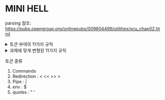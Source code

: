 # MINI HELL

parsing 참조: https://pubs.opengroup.org/onlinepubs/009604499/utilities/xcu_chap02.html


<details>
<summary>토큰 부여의 11가지 규칙</summary>
1. 입력의 끝이 인식되면 현재 토큰이 구분됩니다. 현재 토큰이 없으면 입력 종료 표시기가 토큰으로 반환됩니다.

2. 이전 문자가 연산자의 일부로 사용되었고 현재 문자가 quote로 감싸져있지 않고 현재 문자와 함께 사용되어 연산자를 형성할 수 있는 경우 해당 (연산자) 토큰의 일부로 사용됩니다.

3. 이전 문자가 연산자의 일부로 사용되었고 현재 문자를 현재 문자와 함께 사용하여 연산자를 구성할 수 없는 경우 이전 문자를 포함하는 연산자는 구분되어야 합니다.

4. 현재 문자가 백슬래시, 작은따옴표 또는 큰따옴표( '\', '" 또는 ' )'이고 인용되지 않은 경우 인용된 텍스트의 끝까지 후속 문자에 대한 인용에 영향을 미칩니다. 
  인용에 대한 규칙은 인용에 설명되어 있습니다.토큰 인식 중에는 실제로 대체가 수행되지 않으며 결과 토큰에는 삽입되거나 둘러싸는 인용 부호를 포함하여 수정되지 않은 
  입력에 나타나는 문자가 정확하게 포함되어야 합니다(<newline> 조인 제외). 또는 인용 부호와 인용된 텍스트의 끝 사이에 있는 대체 연산자 토큰은 인용된 필드의 끝으로 구분되지 않습니다.

-> minishell 과제에서는 구현을 요구하지 않음


5. 현재 문자가 quote로 감싸져있지 않고 '$' 또는 '`'인 경우 쉘은 매개변수 확장( Parameter Expansion), 명령 대체( Command Substitution) 또는 산술 확장( Arithmetic Expansion)에
  대한 후보의 시작을 인용되지 않은 소개에서 식별해야 합니다. 문자 시퀀스: '$' 또는 "${", "$(" 또는 '`' 및 "$((" 각각. 쉘은 확장할 단위의 끝을 결정하기에 충분한 입력을 읽어야 합니다.
  문자를 처리하는 동안 대체 내에 중첩된 확장 또는 인용 인스턴스가 발견되면 쉘은 발견된 구성에 대해 지정된 방식으로 이를 재귀적으로 처리합니다. 포함된 구문을 인식하는 데 필요한 모든 재귀를 
  허용하는 그 끝은 포함되거나 둘러싸는 대체 연산자 또는 따옴표를 포함하여 결과 토큰에 수정되지 않은 상태로 포함되어야 합니다. 토큰은 대체의 끝으로 구분되지 않습니다.

6. 현재 문자가 quote로 감싸져있지 않고 새 연산자의 첫 번째 문자로 사용될 수 있는 경우 현재 토큰(있는 경우)이 구분됩니다. 현재 문자는 다음(연산자) 토큰의 시작으로 사용됩니다.

7. 현재 문자가 quote로 감싸져있지 않고 <newline>이면 현재 토큰이 구분됩니다.

8. 현재 문자가 quote로 감싸져있지 않고 <blank>인 경우 이전 문자를 포함하는 모든 토큰이 구분되고 현재 문자는 삭제됩니다.

9. 이전 문자가 단어의 일부인 경우 현재 문자가 해당 단어에 추가됩니다.

10. 현재 문자가 '#'이면 다음 <newline>까지의 모든 후속 문자는 주석으로 폐기됩니다. 줄을 끝내는 <newline>은 주석의 일부로 간주되지 않습니다.

11. 현재 문자는 새 단어의 시작으로 사용됩니다.
</details>

<details>
<summary>과제에 맞게 변형된 11가지 규칙</summary>
</br>
- 규칙 적용은 한 캐릭터씩 (1 charator) 그리고 규칙의 순서대로 확인합니다. 현재는 ***input** 으로 만들어져있습니다. 1 char를 읽으면서 word로 임시 저장되어질 예정입니다.
</br>
</br>

1. 현재 들어온 캐릭터가 개행일때 (*input == \n)
	- 의미 : **readline**은 문장으로 데이터를 받기 때문에 개행의 의미는 토큰화의 끝을 의미합니다.
<br>
<br>

2. **새로운 단어(word)** 의 첫번째 character가 지정되지 않았으면서 숫자와 리다이렉션의 조합일때
	```
		2<  1< etc.. 
		asd2< 는 앞의 'asd2'가 단어로 인식됨
	```
	- 의미 : 새로운 단어가 만들어지고 있는데 앞에 숫자(fd)가 함께 있는 리다이렉션 조합이면 핸들링 합니다.
<br>
<br>

3. 현재 문자(***input**)가 ' 이거나 " 일때
	- quote state, double-qoute state 등으로 상태 체크를 위한 state 변수들이 필요합니다.
	- 의미 : 이 경우 다음 문자까지가 하나의 문자열(string)으로 인식되어야 합니다. 예를 들어, 'Hello, world!'나 "Hello, world!"와 같은 문자열이 여기에 해당됩니다. 이 규칙은 따옴표로 묶인 문자열과 escape character를 구분하는 역할을 합니다.
<br>
<br>

4.	현재 문자(***input**)가 unqouted state이면서 현재 문자가 $ 이거나  ` 일떄
	- expension state 를 둬서 상태 저장이 필요합니다.
	- 의미 : 이 경우 해당 문자 다음에 오는 문자열은 변수명이나 커맨드라인 명령어로 해석되어야 합니다.
	```
		output=`ls`
		echo $output
	```
	ls 명령어의 결과가 output 변수에 저장되고, echo 명령어로 출력할 수 있습니다.
<br>
<br>

5.  현재 문자(***input**)가 unqouted state 이고 unexpension state 인데 redirection 일때
	- 의미 : rd_type 과 fd (0, 1)을 이용해 t_word(new)를 생성합니다.
<br>
<br>

6. 현재 문자(***input**)가 unqouted 이면서 공백 (' ') 일때
	- new word
<br>
<br>

7. 현재 문자(***input**)가 첫번째 캐릭터가 아닐때 (앞에서 단어가 이어지고 있을때)
	- word에 문자 추가
<br>
<br>

8. (new)word의 첫번째 character가 결정되지 않았고, 현재 문자(***input**)가 # 일때
	-  주석처리
<br>
<br>

9. 그 외에는 새로운 단어(new word)의 첫번째 캐릭터로 간주합니다.
<br>
<br>
</details>


토큰 종류
1. Commands
2. Redirection : < << >> >
3. Pipe : |
4. env : $
5. quotes : " '
